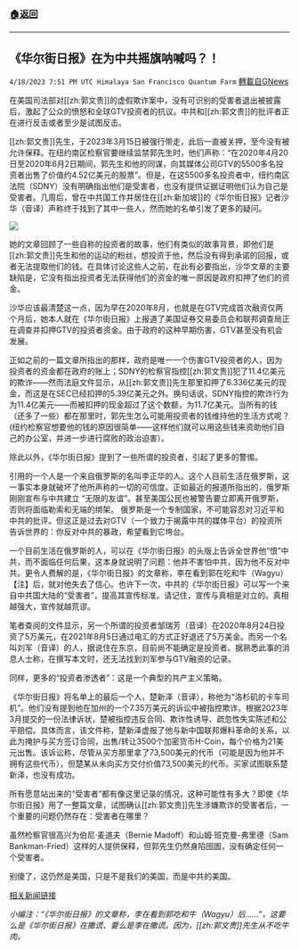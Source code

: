 ###  [:house:返回](README.md)
---


## 《华尔街日报》在为中共摇旗呐喊吗？！
`4/18/2023 7:51 PM UTC Himalaya San Francisco Quantum Farm` [轉載自GNews](https://gnews.org/articles/1237911)

在美国司法部对[[zh:郭文贵]]的虚假欺诈案中，没有可识别的受害者退出被披露后，激起了公众的愤怒和全球GTV投资者的抗议。中共和[[zh:郭文贵]]的批评者正在进行反击或者至少是试图反击。

[[zh:郭文贵]]先生，于2023年3月15日被强行带走，此后一直被关押，至今没有被允许保释。在纽约南区检察官要继续监禁郭先生时，他们声称：“在2020年4月20日至2020年6月2日期间，郭先生和他的同谋，向其媒体公司GTV的5500多名投资者出售了价值约4.52亿美元的股票”。但是，在这5500多名投资者中，纽约南区法院（SDNY）没有明确指出他们是受害者，也没有提供证据证明他们认为自己是受害者。几周后，曾在中共国工作并居住在[[zh:新加坡]]的《华尔街日报》记者沙华（音译）声称终于找到了其中一些人，然而她的名单引发了更多的疑问。

![](https://i.imgur.com/rc05v2K.jpg)

她的文章回顾了一些自称的投资者的故事，他们有类似的故事背景，即他们是[[zh:郭文贵]]先生和他的运动的粉丝，想投资于他，然后没有得到承诺的回报，或者无法提取他们的钱。在具体讨论这些人之前，在此有必要指出，沙华文章的主要缺陷是，它没有指出投资者无法获得他们的资金的唯一原因是政府扣押了他们的资金。

沙华应该最清楚这一点，因为早在2020年8月，也就是在GTV完成首次融资仅两个月后，她本人就在《华尔街日报》上报道了美国证券交易委员会和联邦调查局正在调查并扣押GTV的投资者资金。由于政府的这种早期伤害，GTV甚至没有机会发展。

正如之前的一篇文章所指出的那样，政府是唯一一个伤害GTV投资者的人，因为投资者的资金都在政府的账上；SDNY的检察官指控[[zh:郭文贵]]犯了11.4亿美元的欺诈——然而法庭文件显示，从[[zh:郭文贵]]先生那里扣押了6.336亿美元的现金，而这是在SEC已经扣押的5.39亿美元之外。换句话说，SDNY指控的欺诈行为为11.4亿美元——而被扣押的现金超过了这个数额，为11.7亿美元。当所有的钱（还多了一些）都在那里时，郭先生怎么可能用投资者的钱维持他的生活方式呢？(纽约检察官想要他的钱的原因很简单——这样他们就可以用这些钱来资助他们自己的办公室，并进一步进行腐败的政治迫害）。

除此以外，《华尔街日报》提到了一些所谓的投资者，引起了更多的警惕。

引用的一个人是一个来自俄罗斯的名叫李正华的人。这个人目前生活在俄罗斯，这一事实本身就破坏了他所声称的一切的可信度。正如最近的报道所指出的，俄罗斯刚刚宣布与中共建立 “无限的友谊”。甚至美国公民也被警告要立即离开俄罗斯，否则将面临勒索和无端的绑架。 俄罗斯是一个专制国家，不可能容忍对习近平和中共的批评。但这正是过去对GTV（一个致力于揭露中共的媒体平台）的投资所告诉世界的：你反对中共的暴政，希望看到它垮台。

一个目前生活在俄罗斯的人，可以在《华尔街日报》的头版上告诉全世界他“恨”中共，而不面临任何后果，这本身就说明了问题：他并不害怕中共，因为他不反对中共。更令人费解的是，《华尔街日报》的文章称，李在看到郭在吃和牛（Wagyu）【注】后，就对他失去了信心。也许下一次，中共的《华尔街日报》可以写一个来自中共国大陆的“受害者”，提高其宣传标准。请记住，宣传与真相是对立的。真相越强大，宣传就越荒谬。

笔者查阅的文件显示，另一个所谓的投资者邹瑞芳（音译）在2020年8月24日投资了5万美元，在2021年8月5日通过电汇的方式正好退还了5万美金。而另一个名叫刘军（音译）的人，据说住在东京，目前尚不能确定是投资者。据熟悉此事的消息人士称，在撰写本文时，还无法找到刘军参与GTV融资的记录。

同样，更多的“投资者渗透者”：这是一个典型的共产主义策略。

《华尔街日报》将名单上的最后一个人，楚新泽（音译），称他为“洛杉矶的卡车司机”。他们没有提到他在加州的一个7.35万美元的诉讼中被指控欺诈。根据2023年3月提交的一份法律诉状，楚被指控违反合同、欺诈性诱导、疏忽性失实陈述和公平赔偿。具体而言，该文件称，楚新泽虚报了他与新中国联邦爆料革命的关系，以此为掩护与买方签订合同，出售/转让3500个加密货币H-Coin，每个价格为21美元出售。该诉讼称，尽管从买方那里拿了73,500美元的代币（可能是因为他并不拥有这些代币），但楚某从未向买方交付价值73,500美元的代币。买家试图联系楚新泽，也没有成功。

所有愿意站出来的“受害者”都有像这里记录的情况，这种可能性有多大？即使《华尔街日报》用了一整篇文章，试图确认[[zh:郭文贵]]先生涉嫌欺诈的受害者后，一个重要的问题仍然存在：受害者在哪里？

虽然检察官很高兴为伯尼·麦道夫（Bernie Madoff）和山姆·班克曼-弗里德（Sam Bankman-Fried）这样的人提供保释，但郭先生仍然身陷囹圄，没有确定任何一个受害者。

别傻了，这仍然是美国，只是不是我们的美国，而是中共的美国。


[相关新闻链接](https://www.thegatewaypundit.com/2023/04/wall-street-journals-report-on-victims-of-guo-wengui-miles-guo-fails-to-identify-actual-victims/)

*小编注：“《华尔街日报》的文章称，李在看到郭吃和牛（Wagyu）后……”，这要么是《华尔街日报》在撒谎、要么是李在撒谎。因为，[[zh:郭文贵]]先生从不吃牛肉。*
